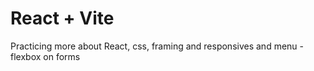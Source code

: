 # React + Vite

Practicing more about React, css, framing and responsives and menu - flexbox on forms 
